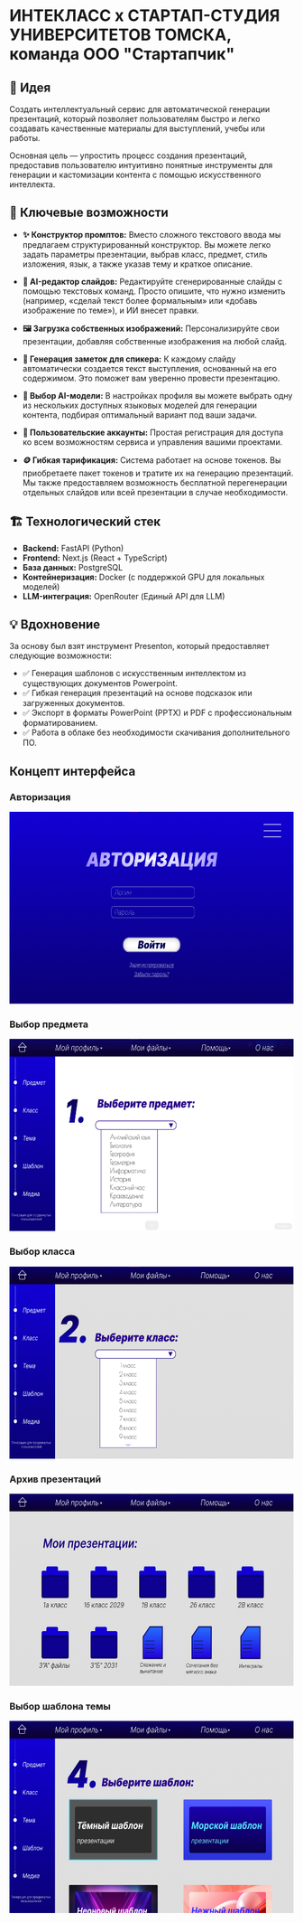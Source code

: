 # ИНТЕКЛАСС х СТАРТАП-СТУДИЯ УНИВЕРСИТЕТОВ ТОМСКА, команда ООО "Стартапчик"

## 🎯 Идея

Создать интеллектуальный сервис для автоматической генерации презентаций, который позволяет пользователям быстро и легко создавать качественные материалы для выступлений, учебы или работы.

Основная цель — упростить процесс создания презентаций, предоставив пользователю интуитивно понятные инструменты для генерации и кастомизации контента с помощью искусственного интеллекта.

## 🚀 Ключевые возможности

*   **✨ Конструктор промптов:** Вместо сложного текстового ввода мы предлагаем структурированный конструктор. Вы можете легко задать параметры презентации, выбрав класс, предмет, стиль изложения, язык, а также указав тему и краткое описание.

*   **🎨 AI-редактор слайдов:** Редактируйте сгенерированные слайды с помощью текстовых команд. Просто опишите, что нужно изменить (например, «сделай текст более формальным» или «добавь изображение по теме»), и ИИ внесет правки.

*   **🖼️ Загрузка собственных изображений:** Персонализируйте свои презентации, добавляя собственные изображения на любой слайд.

*   **📝 Генерация заметок для спикера:** К каждому слайду автоматически создается текст выступления, основанный на его содержимом. Это поможет вам уверенно провести презентацию.

*   **🤖 Выбор AI-модели:** В настройках профиля вы можете выбрать одну из нескольких доступных языковых моделей для генерации контента, подбирая оптимальный вариант под ваши задачи.

*   **👤 Пользовательские аккаунты:** Простая регистрация для доступа ко всем возможностям сервиса и управления вашими проектами.

*   **🪙 Гибкая тарификация:** Система работает на основе токенов. Вы приобретаете пакет токенов и тратите их на генерацию презентаций. Мы также предоставляем возможность бесплатной перегенерации отдельных слайдов или всей презентации в случае необходимости.

## 🏗 Технологический стек

*   **Backend:** FastAPI (Python)
*   **Frontend:** Next.js (React + TypeScript)
*   **База данных:** PostgreSQL
*   **Контейнеризация:** Docker (с поддержкой GPU для локальных моделей)
*   **LLM-интеграция:** OpenRouter (Единый API для LLM)

## 💡 Вдохновение

За основу был взят инструмент Presenton, который предоставляет следующие возможности:

*   ✅ Генерация шаблонов с искусственным интеллектом из существующих документов Powerpoint.
*   ✅ Гибкая генерация презентаций на основе подсказок или загруженных документов.
*   ✅ Экспорт в форматы PowerPoint (PPTX) и PDF с профессиональным форматированием.
*   ✅ Работа в облаке без необходимости скачивания дополнительного ПО.

## Концепт интерфейса

### Авторизация
<img src="images/image_2025-09-04_14-05-52.png" alt="Скриншот" width="600" height="340">

### Выбор предмета
<img src="images/image_2025-09-03_20-34-06.png" alt="Скриншот" width="600" height="340">

### Выбор класса 
<img src="images/image_2025-09-04_13-39-29.png" alt="Скриншот" width="600" height="340">

### Архив презентаций
<img src="images/image_2025-09-04_14-41-09.png" alt="Скриншот" width="600" height="340">

### Выбор шаблона темы 
<img src="images/image_2025-09-04_14-57-13.png" alt="Скриншот" width="600" height="340">

